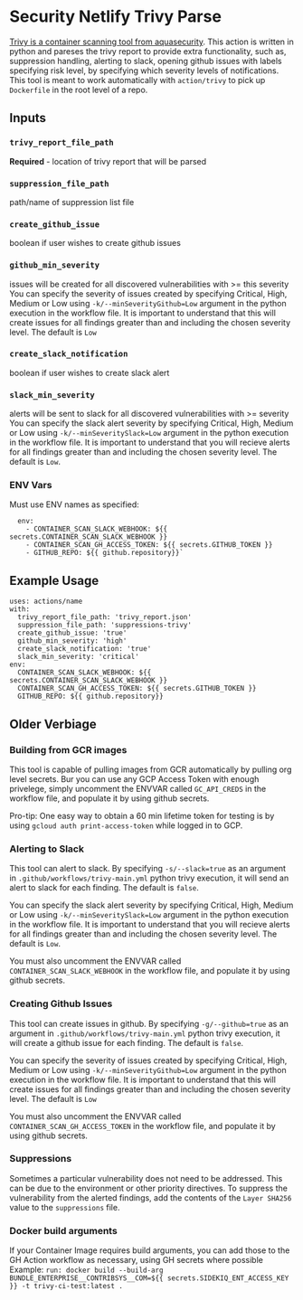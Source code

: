 # Security Netlify Trivy Parse
[Trivy is a container scanning tool from aquasecurity](https://github.com/aquasecurity/trivy). This action is written in python and pareses the trivy report to provide extra functionality, such as, suppression handling, alerting to slack, opening github issues with labels specifying risk level, by specifying which severity levels of notifications. This tool is meant to work automatically with `action/trivy` to pick up `Dockerfile` in the root level of a repo. 

## Inputs

### `trivy_report_file_path`

**Required** - location of trivy report that will be parsed

### `suppression_file_path` 

path/name of suppression list file

### `create_github_issue`

boolean if user wishes to create github issues

### `github_min_severity`

issues will be created for all discovered vulnerabilities with >= this severity
You can specify the severity of issues created by specifying Critical, High, Medium or Low using `-k/--minSeverityGithub=Low` argument in the python execution in the workflow file. It is important to understand that this will create issues for all findings greater than and including the chosen severity level.  The default is `Low`

### `create_slack_notification` 

boolean if user wishes to create slack alert

### `slack_min_severity`

alerts will be sent to slack for all discovered vulnerabilities with >= severity
You can specify the slack alert severity by specifying Critical, High, Medium or Low using `-k/--minSeveritySlack=Low` argument in the python execution in the workflow file. It is important to understand that you will recieve alerts for all findings greater than and including the chosen severity level.  The default is `Low`.


### ENV Vars
Must use ENV names as specified:
```
  env:
    - CONTAINER_SCAN_SLACK_WEBHOOK: ${{ secrets.CONTAINER_SCAN_SLACK_WEBHOOK }}
    - CONTAINER_SCAN_GH_ACCESS_TOKEN: ${{ secrets.GITHUB_TOKEN }}
    - GITHUB_REPO: ${{ github.repository}}`
```

## Example Usage 

```
uses: actions/name
with: 
  trivy_report_file_path: 'trivy_report.json'
  suppression_file_path: 'suppressions-trivy'
  create_github_issue: 'true'
  github_min_severity: 'high'
  create_slack_notification: 'true'
  slack_min_severity: 'critical'
env:
  CONTAINER_SCAN_SLACK_WEBHOOK: ${{ secrets.CONTAINER_SCAN_SLACK_WEBHOOK }}
  CONTAINER_SCAN_GH_ACCESS_TOKEN: ${{ secrets.GITHUB_TOKEN }}
  GITHUB_REPO: ${{ github.repository}}
```



## Older Verbiage

### Building from GCR images

This tool is capable of pulling images from GCR automatically by pulling org level secrets.
Bur you can use any GCP Access Token with enough privelege, simply uncomment the ENVVAR called `GC_API_CREDS` in the workflow file, and populate it by using github secrets. 

Pro-tip: One easy way to obtain a 60 min lifetime token for testing is by using `gcloud auth print-access-token` while logged in to GCP. 

### Alerting to Slack
This tool can alert to slack. By specifying `-s/--slack=true` as an argument in `.github/workflows/trivy-main.yml` python trivy execution, it will send an alert to slack for each finding. The default is `false`.

You can specify the slack alert severity by specifying Critical, High, Medium or Low using `-k/--minSeveritySlack=Low` argument in the python execution in the workflow file. It is important to understand that you will recieve alerts for all findings greater than and including the chosen severity level.  The default is `Low`.

You must also uncomment the ENVVAR called `CONTAINER_SCAN_SLACK_WEBHOOK` in the workflow file, and populate it by using github secrets.

### Creating Github Issues
This tool can create issues in github. By specifying `-g/--github=true` as an argument in `.github/workflows/trivy-main.yml` python trivy execution, it will create a github issue for each finding. The default is `false`.

You can specify the severity of issues created by specifying Critical, High, Medium or Low using `-k/--minSeverityGithub=Low` argument in the python execution in the workflow file. It is important to understand that this will create issues for all findings greater than and including the chosen severity level.  The default is `Low`

You must also uncomment the ENVVAR called `CONTAINER_SCAN_GH_ACCESS_TOKEN` in the workflow file, and populate it by using github secrets.

### Suppressions
Sometimes a particular vulnerability does not need to be addressed. This can be due to the environment or other priority directives. To suppress the vulnerability from the alerted findings, add the contents of the `Layer SHA256` value to the `suppressions` file. 

### Docker build arguments
If your Container Image requires build arguments, you can add those to the GH Action workflow as necessary, using GH secrets where possible
Example: `run: docker build --build-arg BUNDLE_ENTERPRISE__CONTRIBSYS__COM=${{ secrets.SIDEKIQ_ENT_ACCESS_KEY }} -t trivy-ci-test:latest .`
